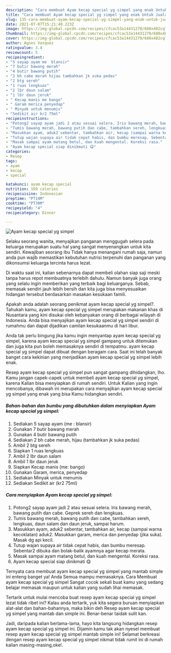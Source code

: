 ```yaml
---
description: "Cara membuat Ayam kecap special yg simpel yang enak Untuk Jualan"
title: "Cara membuat Ayam kecap special yg simpel yang enak Untuk Jualan"
slug: 135-cara-membuat-ayam-kecap-special-yg-simpel-yang-enak-untuk-jualan
date: 2021-07-07T15:21:40.223Z
image: https://img-global.cpcdn.com/recipes/cfcac53a14431270/680x482cq70/ayam-kecap-special-yg-simpel-foto-resep-utama.jpg
thumbnail: https://img-global.cpcdn.com/recipes/cfcac53a14431270/680x482cq70/ayam-kecap-special-yg-simpel-foto-resep-utama.jpg
cover: https://img-global.cpcdn.com/recipes/cfcac53a14431270/680x482cq70/ayam-kecap-special-yg-simpel-foto-resep-utama.jpg
author: Agnes Vasquez
ratingvalue: 3.4
reviewcount: 5
recipeingredient:
- "5 sayap ayam me  blansir"
- "7 butir bawang merah"
- "4 butir bawang putih"
- "2 bh cabe merah hijau tambahkan jk suka pedas"
- "2 btg sereh"
- "1 ruas lengkuas"
- "2 lbr daun salam"
- "1 lbr daun jeruk"
- " Kecap manis me bango"
- " Garam merica penyedap"
- " Minyak untuk menumis"
- "Sedikit air kr2 75ml"
recipeinstructions:
- "Potong2 sayap ayam jadi 2 atau sesuai selera. Iris bawang merah, bawang putih dan cabe. Geprek sereh dan lengkuas."
- "Tumis bawang merah, bawang putih dan cabe, tambahkan sereh, lengkuas, daun salam dan daun jeruk, sampai harum."
- "Masukkan ayam, aduk2 sebentar, tambahkan air, kecap (sampai warna kecoklatan) aduk2. Masukkan garam, merica dan penyedap (jika suka). Masak dg api kecil."
- "Tutup wajan supaya air tidak cepat habis, dan bumbu meresap. Sebentar2 dibuka dan bolak-balik ayamnya agar kecap merata."
- "Masak sampai ayam matang betul, dan kuah mengental. Koreksi rasa."
- "Ayam kecap special siap dinikmati 😋"
categories:
- Resep
tags:
- ayam
- kecap
- special

katakunci: ayam kecap special 
nutrition: 169 calories
recipecuisine: Indonesian
preptime: "PT14M"
cooktime: "PT30M"
recipeyield: "4"
recipecategory: Dinner

---
```



![Ayam kecap special yg simpel](https://img-global.cpcdn.com/recipes/cfcac53a14431270/680x482cq70/ayam-kecap-special-yg-simpel-foto-resep-utama.jpg)

Selaku seorang wanita, menyajikan panganan menggugah selera pada keluarga merupakan suatu hal yang sangat menyenangkan untuk kita sendiri. Kewajiban seorang ibu Tidak hanya menangani rumah saja, namun anda pun wajib memastikan kebutuhan nutrisi terpenuhi dan panganan yang dikonsumsi keluarga tercinta harus lezat.

Di waktu  saat ini, kalian sebenarnya dapat membeli olahan siap saji meski tanpa harus repot membuatnya terlebih dahulu. Namun banyak juga orang yang selalu ingin memberikan yang terbaik bagi keluarganya. Sebab, memasak sendiri jauh lebih bersih dan kita juga bisa menyesuaikan hidangan tersebut berdasarkan masakan kesukaan famili. 



Apakah anda adalah seorang penikmat ayam kecap special yg simpel?. Tahukah kamu, ayam kecap special yg simpel merupakan makanan khas di Nusantara yang kini disukai oleh kebanyakan orang di berbagai wilayah di Indonesia. Anda bisa menyajikan ayam kecap special yg simpel sendiri di rumahmu dan dapat dijadikan camilan kesukaanmu di hari libur.

Anda tak perlu bingung jika kamu ingin menyantap ayam kecap special yg simpel, karena ayam kecap special yg simpel gampang untuk ditemukan dan juga kita pun boleh memasaknya sendiri di tempatmu. ayam kecap special yg simpel dapat dibuat dengan beragam cara. Saat ini telah banyak banget cara kekinian yang menjadikan ayam kecap special yg simpel lebih enak.

Resep ayam kecap special yg simpel pun sangat gampang dihidangkan, lho. Kamu jangan capek-capek untuk membeli ayam kecap special yg simpel, karena Kalian bisa menyiapkan di rumah sendiri. Untuk Kalian yang ingin mencobanya, dibawah ini merupakan cara menyajikan ayam kecap special yg simpel yang enak yang bisa Kamu hidangkan sendiri.

<!--inarticleads1-->

##### Bahan-bahan dan bumbu yang dibutuhkan dalam menyiapkan Ayam kecap special yg simpel:

1. Sediakan 5 sayap ayam (me : blansir)
1. Gunakan 7 butir bawang merah
1. Gunakan 4 butir bawang putih
1. Sediakan 2 bh cabe merah, hijau (tambahkan jk suka pedas)
1. Ambil 2 btg sereh
1. Siapkan 1 ruas lengkuas
1. Ambil 2 lbr daun salam
1. Ambil 1 lbr daun jeruk
1. Siapkan  Kecap manis (me: bango)
1. Gunakan  Garam, merica, penyedap
1. Sediakan  Minyak untuk menumis
1. Sediakan Sedikit air (kr2 75ml)




<!--inarticleads2-->

##### Cara menyiapkan Ayam kecap special yg simpel:

1. Potong2 sayap ayam jadi 2 atau sesuai selera. Iris bawang merah, bawang putih dan cabe. Geprek sereh dan lengkuas.
1. Tumis bawang merah, bawang putih dan cabe, tambahkan sereh, lengkuas, daun salam dan daun jeruk, sampai harum.
1. Masukkan ayam, aduk2 sebentar, tambahkan air, kecap (sampai warna kecoklatan) aduk2. Masukkan garam, merica dan penyedap (jika suka). Masak dg api kecil.
1. Tutup wajan supaya air tidak cepat habis, dan bumbu meresap. Sebentar2 dibuka dan bolak-balik ayamnya agar kecap merata.
1. Masak sampai ayam matang betul, dan kuah mengental. Koreksi rasa.
1. Ayam kecap special siap dinikmati 😋




Ternyata cara membuat ayam kecap special yg simpel yang mantab simple ini enteng banget ya! Anda Semua mampu memasaknya. Cara Membuat ayam kecap special yg simpel Sangat cocok sekali buat kamu yang sedang belajar memasak maupun untuk kalian yang sudah lihai memasak.

Tertarik untuk mulai mencoba buat resep ayam kecap special yg simpel lezat tidak ribet ini? Kalau anda tertarik, yuk kita segera buruan menyiapkan alat-alat dan bahan-bahannya, maka bikin deh Resep ayam kecap special yg simpel yang mantab dan simple ini. Benar-benar taidak sulit kan. 

Jadi, daripada kalian berlama-lama, hayo kita langsung hidangkan resep ayam kecap special yg simpel ini. Dijamin kamu tak akan nyesel membuat resep ayam kecap special yg simpel mantab simple ini! Selamat berkreasi dengan resep ayam kecap special yg simpel nikmat tidak rumit ini di rumah kalian masing-masing,oke!.


